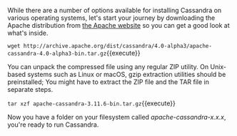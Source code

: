 While there are a number of options available for installing Cassandra on various operating systems, let's start your journey by downloading the Apache distribution from [the Apache website](http://cassandra.apache.org) so you can get a good look at what's inside.

`wget http://archive.apache.org/dist/cassandra/4.0-alpha3/apache-cassandra-4.0-alpha3-bin.tar.gz`{{execute}}

You can unpack the compressed file using any regular ZIP utility. On Unix-based systems such as Linux or macOS, gzip extraction utilities should be preinstalled; You might have to extract the ZIP file and the TAR file in separate steps. 

`tar xzf apache-cassandra-3.11.6-bin.tar.gz`{{execute}}

Now you have a folder on your filesystem called _apache-cassandra-x.x.x_, you're ready to run Cassandra.





